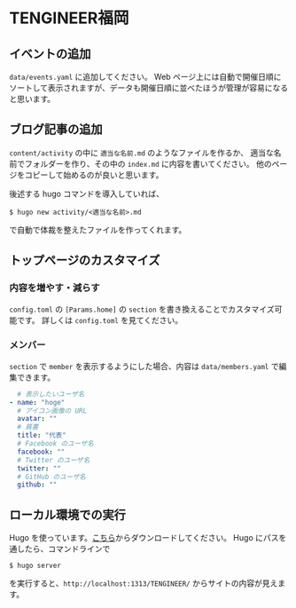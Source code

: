 # TENGINEER福岡

## イベントの追加

`data/events.yaml` に追加してください。
Web ページ上には自動で開催日順にソートして表示されますが、データも開催日順に並べたほうが管理が容易になると思います。

## ブログ記事の追加

`content/activity` の中に `適当な名前.md` のようなファイルを作るか、
適当な名前でフォルダーを作り、その中の `index.md` に内容を書いてください。
他のページをコピーして始めるのが良いと思います。

後述する hugo コマンドを導入していれば、

```shell
$ hugo new activity/<適当な名前>.md
```

で自動で体裁を整えたファイルを作ってくれます。

## トップページのカスタマイズ

### 内容を増やす・減らす

`config.toml` の `[Params.home]` の `section` を書き換えることでカスタマイズ可能です。
詳しくは `config.toml` を見てください。

### メンバー

`section` で `member` を表示するようにした場合、内容は `data/members.yaml` で編集できます。

```yaml
  # 表示したいユーザ名
- name: "hoge"
  # アイコン画像の URL
  avatar: ""
  # 肩書
  title: "代表"
  # Facebook のユーザ名
  facebook: ""
  # Twitter のユーザ名
  twitter: ""
  # GitHub のユーザ名
  github: ""
```

## ローカル環境での実行

Hugo を使っています。[こちら](https://gohugo.io/)からダウンロードしてください。
Hugo にパスを通したら、コマンドラインで

```shell
$ hugo server
```

を実行すると、`http://localhost:1313/TENGINEER/` からサイトの内容が見えます。

